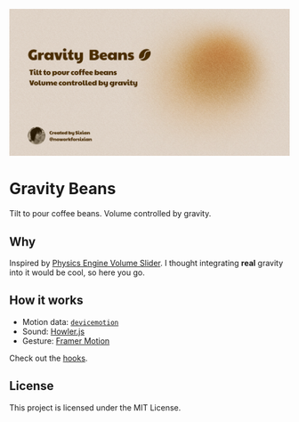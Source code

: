 ![gravity-beans](./public/og.png)

# Gravity Beans

Tilt to pour coffee beans. Volume controlled by gravity.

## Why

Inspired by [Physics Engine Volume Slider](https://www.reddit.com/r/ProgrammerHumor/comments/6fcbrb/physics_engine_volume_slider/). I thought integrating **real** gravity into it would be cool, so here you go.

## How it works

- Motion data: [ `devicemotion` ](https://developer.mozilla.org/en-US/docs/Web/API/Window/devicemotion_event)
- Sound: [Howler.js](https://howlerjs.com/)
- Gesture: [Framer Motion](https://www.framer.com/motion/)

Check out the [hooks](./src/hooks).

## License

This project is licensed under the MIT License.
